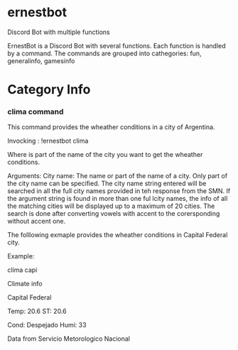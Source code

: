 # ernestbot
Discord Bot with multiple functions

ErnestBot is a Discord Bot with several functions. 
Each function is handled by a command. The commands are grouped into cathegories: fun, generalinfo, gamesinfo

# Category Info

### clima command

This command provides the wheather conditions in a city of Argentina.

Invocking :
  !ernestbot clima <city name>
  
  Where <city name> is part of the name of the city you want to get the wheather conditions.
  
Arguments:
  City name: The name or part of the name of a city. 
  Only part of the city name can be specified. The city name string entered will be searched in all the full city names provided in teh response from the SMN. If the argument string is found in more than one ful lcity names, the info of all the matching cities will be displayed up to a maximum of 20 cities.
  The search is done after converting vowels with accent to the corersponding without accent one.

  The folllowing exmaple provides the wheather conditions in Capital Federal city.
  
Example:

  clima capi
  
  
  Climate info
  
  Capital Federal
  
  Temp: 20.6 ST: 20.6
  
  Cond: Despejado Humi: 33
  
  Data from Servicio Metorologico Nacional
  
